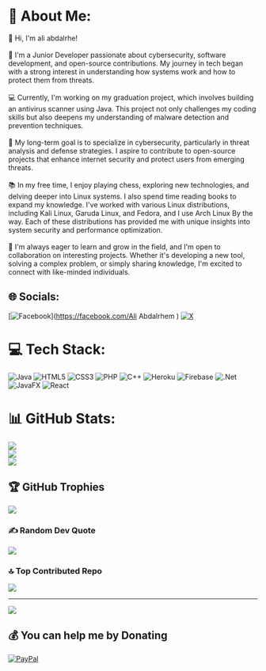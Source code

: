 # 💫 About Me:
👋 Hi, I'm ali abdalrhe!<br><br>🔧 I'm a Junior Developer passionate about cybersecurity, software development, and open-source contributions. My journey in tech began with a strong interest in understanding how systems work and how to protect them from threats.<br><br>💻 Currently, I'm working on my graduation project, which involves building an antivirus scanner using Java. This project not only challenges my coding skills but also deepens my understanding of malware detection and prevention techniques.<br><br>🎯 My long-term goal is to specialize in cybersecurity, particularly in threat analysis and defense strategies. I aspire to contribute to open-source projects that enhance internet security and protect users from emerging threats.<br><br>📚 In my free time, I enjoy playing chess, exploring new technologies, and delving deeper into Linux systems. I also spend time reading books to expand my knowledge. I've worked with various Linux distributions, including Kali Linux, Garuda Linux, and Fedora, and I  use Arch Linux By the way. Each of these distributions has provided me with unique insights into system security and performance optimization.<br><br>🌱 I'm always eager to learn and grow in the field, and I'm open to collaboration on interesting projects. Whether it's developing a new tool, solving a complex problem, or simply sharing knowledge, I'm excited to connect with like-minded individuals.<br>


## 🌐 Socials:
[![Facebook](https://img.shields.io/badge/Facebook-%231877F2.svg?logo=Facebook&logoColor=white)](https://facebook.com/Ali Abdalrhem ) [![X](https://img.shields.io/badge/X-black.svg?logo=X&logoColor=white)](https://x.com/@AliApdalrhim) 

# 💻 Tech Stack:
![Java](https://img.shields.io/badge/java-%23ED8B00.svg?style=for-the-badge&logo=openjdk&logoColor=white) ![HTML5](https://img.shields.io/badge/html5-%23E34F26.svg?style=for-the-badge&logo=html5&logoColor=white) ![CSS3](https://img.shields.io/badge/css3-%231572B6.svg?style=for-the-badge&logo=css3&logoColor=white) ![PHP](https://img.shields.io/badge/php-%23777BB4.svg?style=for-the-badge&logo=php&logoColor=white) ![C++](https://img.shields.io/badge/c++-%2300599C.svg?style=for-the-badge&logo=c%2B%2B&logoColor=white) ![Heroku](https://img.shields.io/badge/heroku-%23430098.svg?style=for-the-badge&logo=heroku&logoColor=white) ![Firebase](https://img.shields.io/badge/firebase-%23039BE5.svg?style=for-the-badge&logo=firebase) ![.Net](https://img.shields.io/badge/.NET-5C2D91?style=for-the-badge&logo=.net&logoColor=white) ![JavaFX](https://img.shields.io/badge/javafx-%23FF0000.svg?style=for-the-badge&logo=javafx&logoColor=white) ![React](https://img.shields.io/badge/react-%2320232a.svg?style=for-the-badge&logo=react&logoColor=%2361DAFB)
# 📊 GitHub Stats:
![](https://github-readme-stats.vercel.app/api?username=abdalrhe&theme=dark&hide_border=false&include_all_commits=true&count_private=true)<br/>
![](https://github-readme-streak-stats.herokuapp.com/?user=abdalrhe&theme=dark&hide_border=false)<br/>
![](https://github-readme-stats.vercel.app/api/top-langs/?username=abdalrhe&theme=dark&hide_border=false&include_all_commits=true&count_private=true&layout=compact)

## 🏆 GitHub Trophies
![](https://github-profile-trophy.vercel.app/?username=abdalrhe&theme=radical&no-frame=true&no-bg=false&margin-w=4)

### ✍️ Random Dev Quote
![](https://quotes-github-readme.vercel.app/api?type=horizontal&theme=radical)

### 🔝 Top Contributed Repo
![](https://github-contributor-stats.vercel.app/api?username=abdalrhe&limit=5&theme=dark&combine_all_yearly_contributions=true)

---
[![](https://visitcount.itsvg.in/api?id=abdalrhe&icon=0&color=0)](https://visitcount.itsvg.in)

  ## 💰 You can help me by Donating
  [![PayPal](https://img.shields.io/badge/PayPal-00457C?style=for-the-badge&logo=paypal&logoColor=white)](https://paypal.me/WAZCWZFE8U9UW) 

  
<!-- Proudly created with GPRM ( https://gprm.itsvg.in ) -->
